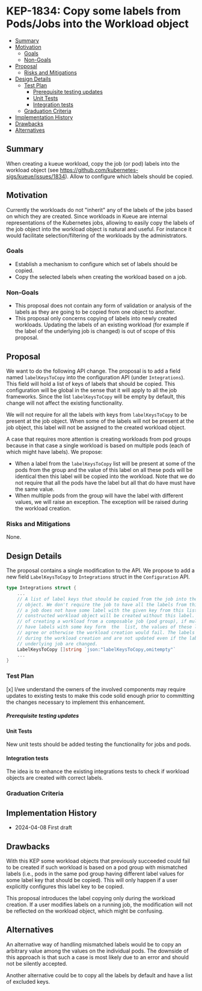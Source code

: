 # KEP-1834: Copy some labels from Pods/Jobs into the Workload object 

<!-- toc -->
- [Summary](#summary)
- [Motivation](#motivation)
  - [Goals](#goals)
  - [Non-Goals](#non-goals)
- [Proposal](#proposal)
  - [Risks and Mitigations](#risks-and-mitigations)
- [Design Details](#design-details)
  - [Test Plan](#test-plan)
      - [Prerequisite testing updates](#prerequisite-testing-updates)
    - [Unit Tests](#unit-tests)
    - [Integration tests](#integration-tests)
  - [Graduation Criteria](#graduation-criteria)
- [Implementation History](#implementation-history)
- [Drawbacks](#drawbacks)
- [Alternatives](#alternatives)
<!-- /toc -->

## Summary

When creating a kueue workload, copy the job (or pod) labels into the workload object (see https://github.com/kubernetes-sigs/kueue/issues/1834). Allow to configure which labels should be copied.

## Motivation

Currently the workloads do not "inherit" any of the labels of the jobs based on which they are created. Since workloads in Kueue are internal representations of the Kubernetes jobs, allowing to easily copy the labels of the job object into the workload object is natural and useful. For instance it would facilitate selection/filtering of the workloads by the administrators. 

### Goals

* Establish a mechanism to configure which set of labels should be copied.
* Copy the selected labels when creating the workload based on a job.

### Non-Goals
* This proposal does not contain any form of validation or analysis of the labels as they are going to be copied from one object to another.
* This proposal only concerns copying of labels into newly created workloads. Updating the labels of an existing workload (for example if the label of the underlying job is changed) is out of scope of this proposal.

## Proposal

We want to do the following API change. The proposal is to add a field named `labelKeysToCopy` into the configuration API (under `Integrations`). This field will hold a list of keys of labels that should be copied. This configuration will be global in the sense that it will apply to all the job frameworks. Since the list `labelKeysToCopy` will be empty by default, this change will not affect the existing functionality. 

We will not require for all the labels with keys from `labelKeysToCopy` to be present at the job object. When some of the labels will not be present at the job object, this label will not be assigned to the created workload object.

A case that requires more attention is creating workloads from pod groups because in that case a single workload is based on multiple pods (each of which might have labels). We propose:
 * When a label from the `labelKeysToCopy` list will be present at some of the pods from the group and the value of this label on all these pods will be identical then this label will be copied into the workload. Note that we do not require that all the pods have the label but all that do have must have the same value.
 * When multiple pods from the group will have the label with different values, we will raise an exception. The exception will be raised during the workload creation.


### Risks and Mitigations

None.

## Design Details


The proposal contains a single modification to the API. We propose to add a new field `LabelKeysToCopy` to `Integrations` struct in the `Configuration` API. 
``` go
type Integrations struct {
    ...
	// A list of label keys that should be copied from the job into the workload
	// object. We don't require the job to have all the labels from this list. If
	// a job does not have some label with the given key from this list, the
	// constructed workload object will be created without this label. In the case
	// of creating a workload from a composable job (pod group), if multiple objects
	// have labels with some key form  the  list, the values of these labels must
	// agree or otherwise the workload creation would fail. The labels are copied only
	// during the workload creation and are not updated even if the labels of the
	// underlying job are changed.
	LabelKeysToCopy []string `json:"labelKeysToCopy,omitempty"`
    ...
}
```
### Test Plan

<!--
**Note:** *Not required until targeted at a release.*
The goal is to ensure that we don't accept enhancements with inadequate testing.

All code is expected to have adequate tests (eventually with coverage
expectations). Please adhere to the [Kubernetes testing guidelines][testing-guidelines]
when drafting this test plan.

[testing-guidelines]: https://git.k8s.io/community/contributors/devel/sig-testing/testing.md
-->

[x] I/we understand the owners of the involved components may require updates to
existing tests to make this code solid enough prior to committing the changes necessary
to implement this enhancement.

##### Prerequisite testing updates

<!--
Based on reviewers feedback describe what additional tests need to be added prior
implementing this enhancement to ensure the enhancements have also solid foundations.
-->

#### Unit Tests

New unit tests should be added testing the functionality for jobs and pods.

#### Integration tests

The idea is to enhance the existing integrations tests to check if workload objects are created with correct labels.

### Graduation Criteria

## Implementation History

* 2024-04-08 First draft

## Drawbacks

With this KEP some workload objects that previously succeeded could fail to be created if such workload is based on a pod group with mismatched labels  (i.e., pods in the same pod group having different label values for some label key that should be copied). This will only happen if a user explicitly configures this label key to be copied.

This proposal introduces the label copying only during the workload creation. If a user modifies labels on a running job, the modification will not be reflected on the workload object, which might be confusing.

## Alternatives

An alternative way of handling mismatched labels would be to copy an arbitrary value among the values on the individual pods. The downside of this approach is that such a case is most likely due to an error and should not be silently accepted.

Another alternative could be to copy all the labels by default and have a list of excluded keys. 